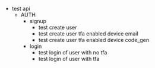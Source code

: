 - test api
  - AUTH
    - signup
      - test create user
      - test create user tfa enabled device email
      - test create user tfa enabled device code_gen
    - login
      - test login of user with no tfa
      - test login of user with tfa